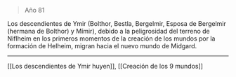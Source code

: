 > Año 81

Los descendientes de Ymir (Bolthor, Bestla, Bergelmir, Esposa de Bergelmir (hermana de Bolthor) y Mímir), debido a la peligrosidad del terreno de Niflheim en los primeros momentos de la creación de los mundos por la formación de Helheim, migran hacia el nuevo mundo de Midgard.

---

[[Los descendientes de Ymir huyen]], [[Creación de los 9 mundos]]